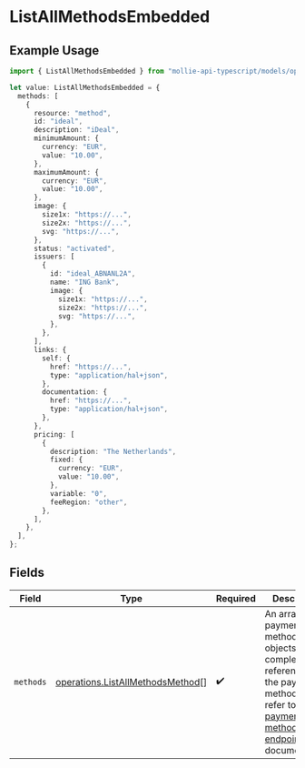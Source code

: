 # ListAllMethodsEmbedded

## Example Usage

```typescript
import { ListAllMethodsEmbedded } from "mollie-api-typescript/models/operations";

let value: ListAllMethodsEmbedded = {
  methods: [
    {
      resource: "method",
      id: "ideal",
      description: "iDeal",
      minimumAmount: {
        currency: "EUR",
        value: "10.00",
      },
      maximumAmount: {
        currency: "EUR",
        value: "10.00",
      },
      image: {
        size1x: "https://...",
        size2x: "https://...",
        svg: "https://...",
      },
      status: "activated",
      issuers: [
        {
          id: "ideal_ABNANL2A",
          name: "ING Bank",
          image: {
            size1x: "https://...",
            size2x: "https://...",
            svg: "https://...",
          },
        },
      ],
      links: {
        self: {
          href: "https://...",
          type: "application/hal+json",
        },
        documentation: {
          href: "https://...",
          type: "application/hal+json",
        },
      },
      pricing: [
        {
          description: "The Netherlands",
          fixed: {
            currency: "EUR",
            value: "10.00",
          },
          variable: "0",
          feeRegion: "other",
        },
      ],
    },
  ],
};
```

## Fields

| Field                                                                                                                                                            | Type                                                                                                                                                             | Required                                                                                                                                                         | Description                                                                                                                                                      |
| ---------------------------------------------------------------------------------------------------------------------------------------------------------------- | ---------------------------------------------------------------------------------------------------------------------------------------------------------------- | ---------------------------------------------------------------------------------------------------------------------------------------------------------------- | ---------------------------------------------------------------------------------------------------------------------------------------------------------------- |
| `methods`                                                                                                                                                        | [operations.ListAllMethodsMethod](../../models/operations/listallmethodsmethod.md)[]                                                                             | :heavy_check_mark:                                                                                                                                               | An array of payment method objects. For a complete<br/>reference of the payment method object, refer to the [Get payment method endpoint](get-method)<br/>documentation. |